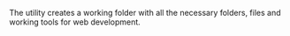 The utility creates a working folder with all the necessary folders, files and working tools for web development.
